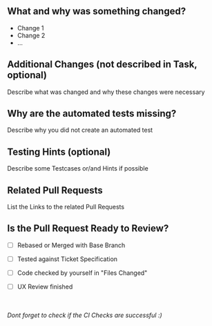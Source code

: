 ## What and why was something changed?
- Change 1
- Change 2
- ...

## Additional Changes (not described in Task, optional)
Describe what was changed and why these changes were necessary
  
## Why are the automated tests missing?
Describe why you did not create an automated test
  
## Testing Hints (optional)
Describe some Testcases or/and Hints if possible
  
## Related Pull Requests
List the Links to the related Pull Requests
     
## Is the Pull Request Ready to Review?
- [ ] Rebased or Merged with Base Branch
- [ ] Tested against Ticket Specification
- [ ] Code checked by yourself in "Files Changed"
- [ ] UX Review finished



<br><br>
*Dont forget to check if the CI Checks are successful :)*

